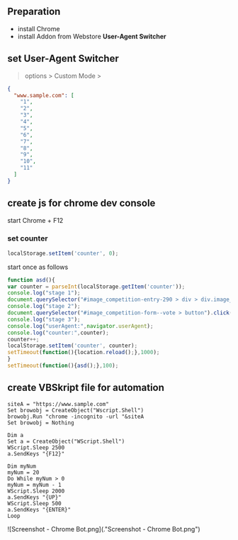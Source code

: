 ## Preparation
- install Chrome
- install Addon from Webstore **User-Agent Switcher**

## set User-Agent Switcher
> options > Custom Mode > 
```json
{
  "www.sample.com": [
    "1",
    "2",
    "3",
    "4",
    "5",
    "6",
    "7",
    "8",
    "9",
    "10",
    "11"
  ]
}
```

## create js for chrome dev console
start Chrome + F12

### set counter
```js
localStorage.setItem('counter', 0);
```
start once as follows
```js
function asd(){
var counter = parseInt(localStorage.getItem('counter'));
console.log("stage 1");
document.querySelector("#image_competition-entry-290 > div > div.image_competition-items-item--image.rounded > img").click();
console.log("stage 2");
document.querySelector("#image_competition-form--vote > button").click();
console.log("stage 3");
console.log("userAgent:",navigator.userAgent);
console.log("counter:",counter);
counter++;
localStorage.setItem('counter', counter);
setTimeout(function(){location.reload();},1000);
}
setTimeout(function(){asd();},100);
```

## create VBSkript file for automation
```vbs
siteA = "https://www.sample.com"
Set browobj = CreateObject("Wscript.Shell")
browobj.Run "chrome -incognito -url "&siteA
Set browobj = Nothing

Dim a
Set a = CreateObject("WScript.Shell")
WScript.Sleep 2500
a.SendKeys "{F12}"

Dim myNum
myNum = 20
Do While myNum > 0
myNum = myNum - 1
WScript.Sleep 2000
a.SendKeys "{UP}"
WScript.Sleep 500
a.SendKeys "{ENTER}"
Loop
```

![Screenshot - Chrome Bot.png](.\"Screenshot - Chrome Bot.png")